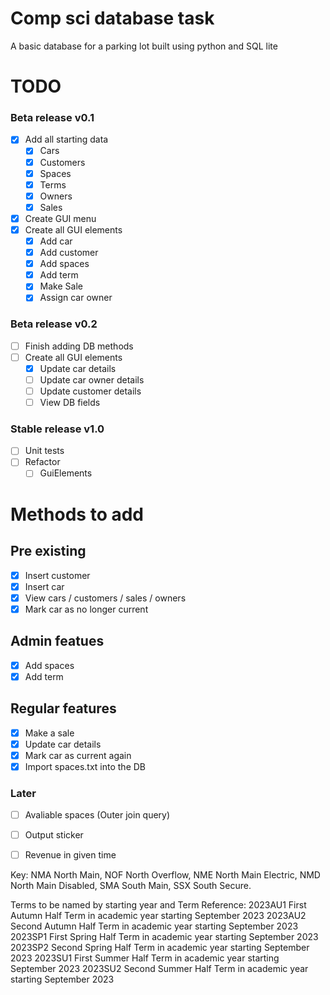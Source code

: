 # Comp sci database task    
A basic database for a parking lot built using python and SQL lite

# TODO
### Beta release v0.1
- [x] Add all starting data
    - [x] Cars
    - [x] Customers
    - [x] Spaces
    - [x] Terms
    - [x] Owners
    - [x] Sales
- [x] Create GUI menu
- [x] Create all GUI elements
    - [x] Add car
    - [x] Add customer
    - [x] Add spaces
    - [x] Add term
    - [x] Make Sale
    - [x] Assign car owner

### Beta release v0.2

- [ ] Finish adding DB methods
- [ ] Create all GUI elements
    - [x] Update car details
    - [ ] Update car owner details
    - [ ] Update customer details
    - [ ] View DB fields

### Stable release v1.0

- [ ] Unit tests
- [ ] Refactor 
    - [ ] GuiElements

# Methods to add    
## Pre existing    
- [x] Insert customer
- [x] Insert car
- [x] View cars / customers / sales / owners
- [x] Mark car as no longer current

## Admin featues    
- [x] Add spaces
- [x] Add term

## Regular features    
- [x] Make a sale
- [x] Update car details
- [x] Mark car as current again
- [x] Import spaces.txt into the DB

### Later
- [ ] Avaliable spaces (Outer join query)
- [ ] Output sticker
- [ ] Revenue in given time


Key: NMA  North Main, NOF  North Overflow, NME North Main Electric, NMD North Main Disabled, SMA South Main, SSX South Secure.

Terms to be named by starting year and Term Reference:
2023AU1  First Autumn Half Term in academic year starting September 2023
2023AU2  Second Autumn Half Term in academic year starting September 2023
2023SP1 First Spring Half Term in academic year starting September 2023
2023SP2 Second Spring Half Term in academic year starting September 2023
2023SU1 First Summer Half Term in academic year starting September 2023
2023SU2 Second Summer Half Term in academic year starting September 2023